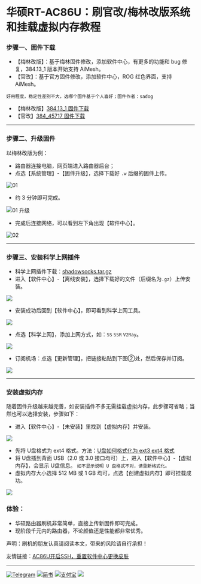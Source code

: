 # 华硕RT-AC86U：刷官改/梅林改版系统和挂载虚拟内存教程

### 步骤一、固件下载

- 【梅林改版】：基于梅林固件修改，添加软件中心，有更多的功能和 bug 修复，384.13_1 版本开始支持 AiMesh。
- 【官改】：基于官方固件修改，添加软件中心，ROG 红色界面，支持 AiMesh。

 `好用程度，稳定性差别不大，选哪个固件基于个人喜好；固件作者：sadog`
 
- 【梅林改版】[384.13\_1 固件下载][1]
- 【官改】[384\_45717 固件下载][2]

---- 

### 步骤二、升级固件

以梅林改版为例：

* 路由器连接电脑，网页端进入路由器后台；
* 点选【系统管理】-【固件升级】，选择下载好 `.w` 后缀的固件上传。

![01][image-1]

* 约 3 分钟即可完成。

![01 升级][image-2]

- 完成后连接网络，可以看到左下角出现【软件中心】。

![02][image-3]

---

### 步骤三、安装科学上网插件

* 科学上网插件下载：[shadowsocks.tar.gz][3]
* 进入【软件中心】-【离线安装】，选择下载好的文件（后缀名为`.gz`）上传安装。

![][image-4]

* 安装成功后回到【软件中心】，即可看到科学上网工具。

![][image-5]

* 点选【科学上网】，添加上网方式，如：`SS`  `SSR` `V2Ray`。

![][image-6]

* 订阅机场：点选【更新管理】，把链接粘贴到下图②处，然后保存并订阅。

![][image-7]

---- 

### 安装虚拟内存

随着固件升级越来越完善，如安装插件不多无需挂载虚拟内存，此步骤可省略；当然也可以选择安装，步骤如下：
* 进入【软件中心】-【未安装】里找到【虚拟内存】并安装。

![][image-8]

* 先将 U盘格式为 ext4 格式。方法：[U盘如何格式化为 ext3 ext4 格式][4]
* 将 U盘插到背面 USB（2.0 或 3.0 接口均可）上，进入【软件中心】-【虚拟内存】，会显示 U盘信息。
`如不显示说明 U 盘格式不对，请重新格式化。`
* 虚拟内存大小选择 512 MB 或 1 GB 均可，点选【创建虚拟内存】即可挂载成功。

![][image-9]

### 体验：

- 华硕路由器刷机非常简单，直接上传新固件即可完成。
- 现阶段千元内的路由器，不论颜值还是性能都非常优秀。

声明：刷机的朋友认真请阅读本文，带来的风险请自行承担！

友情链接：[AC86U开启SSH，重置软件中心更换皮肤][5]

---
[![Telegram][image-10]][6]
[![简书][image-11]][7]
[![支付宝][image-12]][8]
[![][image-13]][9]

[1]:	https://github.com/masonvip/AC86U-meilin/blob/master/file/RT-AC86U_384.13_1_cferom_ubi-koolshare.w
[2]:	https://github.com/masonvip/AC86U-meilin/blob/master/file/RT-AC86U_384_45717_koolshare_cferom_ubi-0627.w
[3]:	https://github.com/masonvip/chajian/blob/master/flie01/shadowsocks.tar.gz
[4]:	https://www.jianshu.com/p/85039ac096c3
[5]:	https://rawcdn.githack.com/masonvip/AC86U-pifu/fe382e2a91fde7c1033c8f5d59781797600738a8/README.md
[6]:	https://t.me/MasonClub
[7]:	https://www.jianshu.com/u/76be8479a4ae
[8]:	https://github.com/masonvip/masonvip.github.io/blob/master/file01/%E6%94%AF%E4%BB%98%E5%AE%9D.JPG?raw=true
[9]:	https://github.com/masonvip/masonvip.github.io/blob/master/file01/%E5%BE%AE%E4%BF%A1%E6%94%B6%E6%AC%BE%E4%BA%8C%E7%BB%B4%E7%A0%81.JPG?raw=true

[image-1]:	https://github.com/masonvip/AC86U-meilin/blob/master/picture/01.png?raw=true
[image-2]:	https://github.com/masonvip/AC86U-meilin/blob/master/picture/01%20%E5%8D%87%E7%BA%A7%E4%B8%89%E5%88%86%E9%92%9F.png?raw=true
[image-3]:	https://github.com/masonvip/AC86U-meilin/blob/master/picture/02.png?raw=true
[image-4]:	https://github.com/masonvip/AC86U-meilin/blob/master/picture/03.png?raw=true
[image-5]:	https://github.com/masonvip/AC86U-meilin/blob/master/picture/04.png?raw=true
[image-6]:	https://github.com/masonvip/AC86U-meilin/blob/master/picture/05.png?raw=true
[image-7]:	https://github.com/masonvip/AC86U-meilin/blob/master/picture/06.png?raw=true
[image-8]:	https://github.com/masonvip/AC86U-meilin/blob/master/picture/07.png?raw=true
[image-9]:	https://github.com/masonvip/AC86U-meilin/blob/master/picture/08.png?raw=true
[image-10]:	https://rawcdn.githack.com/masonvip/masonvip.github.io/7fa770686f715c1d67b1544a6dc92d0bc24855c2/file01/Telegram.svg
[image-11]:	https://rawcdn.githack.com/masonvip/masonvip.github.io/7fa770686f715c1d67b1544a6dc92d0bc24855c2/file01/%E7%AE%80%E4%B9%A6.svg
[image-12]:	https://rawcdn.githack.com/masonvip/masonvip.github.io/18ae48780713dafb6da43fb13fd869429e648d37/file01/%E6%94%AF%E4%BB%98%E5%AE%9D.svg
[image-13]:	https://rawcdn.githack.com/masonvip/masonvip.github.io/6f7f84c40b1e1ef79292707e4151017017aa09ed/file01/%E5%BE%AE%E4%BF%A1%E6%8D%90%E8%B5%A0.svg